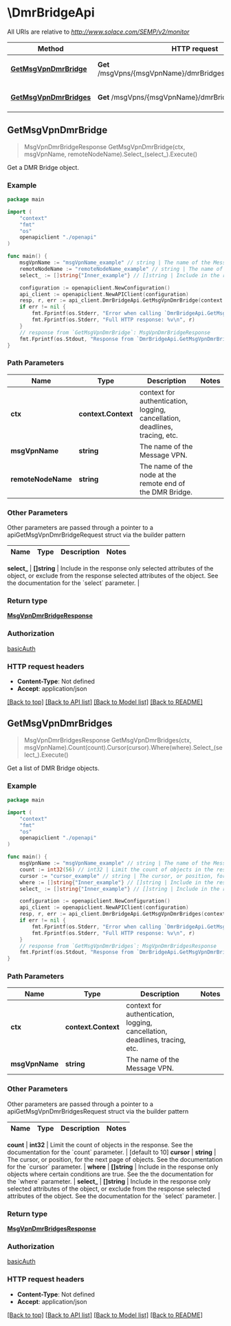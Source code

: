 # \DmrBridgeApi

All URIs are relative to *http://www.solace.com/SEMP/v2/monitor*

Method | HTTP request | Description
------------- | ------------- | -------------
[**GetMsgVpnDmrBridge**](DmrBridgeApi.md#GetMsgVpnDmrBridge) | **Get** /msgVpns/{msgVpnName}/dmrBridges/{remoteNodeName} | Get a DMR Bridge object.
[**GetMsgVpnDmrBridges**](DmrBridgeApi.md#GetMsgVpnDmrBridges) | **Get** /msgVpns/{msgVpnName}/dmrBridges | Get a list of DMR Bridge objects.



## GetMsgVpnDmrBridge

> MsgVpnDmrBridgeResponse GetMsgVpnDmrBridge(ctx, msgVpnName, remoteNodeName).Select_(select_).Execute()

Get a DMR Bridge object.



### Example

```go
package main

import (
    "context"
    "fmt"
    "os"
    openapiclient "./openapi"
)

func main() {
    msgVpnName := "msgVpnName_example" // string | The name of the Message VPN.
    remoteNodeName := "remoteNodeName_example" // string | The name of the node at the remote end of the DMR Bridge.
    select_ := []string{"Inner_example"} // []string | Include in the response only selected attributes of the object, or exclude from the response selected attributes of the object. See the documentation for the `select` parameter. (optional)

    configuration := openapiclient.NewConfiguration()
    api_client := openapiclient.NewAPIClient(configuration)
    resp, r, err := api_client.DmrBridgeApi.GetMsgVpnDmrBridge(context.Background(), msgVpnName, remoteNodeName).Select_(select_).Execute()
    if err != nil {
        fmt.Fprintf(os.Stderr, "Error when calling `DmrBridgeApi.GetMsgVpnDmrBridge``: %v\n", err)
        fmt.Fprintf(os.Stderr, "Full HTTP response: %v\n", r)
    }
    // response from `GetMsgVpnDmrBridge`: MsgVpnDmrBridgeResponse
    fmt.Fprintf(os.Stdout, "Response from `DmrBridgeApi.GetMsgVpnDmrBridge`: %v\n", resp)
}
```

### Path Parameters


Name | Type | Description  | Notes
------------- | ------------- | ------------- | -------------
**ctx** | **context.Context** | context for authentication, logging, cancellation, deadlines, tracing, etc.
**msgVpnName** | **string** | The name of the Message VPN. | 
**remoteNodeName** | **string** | The name of the node at the remote end of the DMR Bridge. | 

### Other Parameters

Other parameters are passed through a pointer to a apiGetMsgVpnDmrBridgeRequest struct via the builder pattern


Name | Type | Description  | Notes
------------- | ------------- | ------------- | -------------


 **select_** | **[]string** | Include in the response only selected attributes of the object, or exclude from the response selected attributes of the object. See the documentation for the &#x60;select&#x60; parameter. | 

### Return type

[**MsgVpnDmrBridgeResponse**](MsgVpnDmrBridgeResponse.md)

### Authorization

[basicAuth](../README.md#basicAuth)

### HTTP request headers

- **Content-Type**: Not defined
- **Accept**: application/json

[[Back to top]](#) [[Back to API list]](../README.md#documentation-for-api-endpoints)
[[Back to Model list]](../README.md#documentation-for-models)
[[Back to README]](../README.md)


## GetMsgVpnDmrBridges

> MsgVpnDmrBridgesResponse GetMsgVpnDmrBridges(ctx, msgVpnName).Count(count).Cursor(cursor).Where(where).Select_(select_).Execute()

Get a list of DMR Bridge objects.



### Example

```go
package main

import (
    "context"
    "fmt"
    "os"
    openapiclient "./openapi"
)

func main() {
    msgVpnName := "msgVpnName_example" // string | The name of the Message VPN.
    count := int32(56) // int32 | Limit the count of objects in the response. See the documentation for the `count` parameter. (optional) (default to 10)
    cursor := "cursor_example" // string | The cursor, or position, for the next page of objects. See the documentation for the `cursor` parameter. (optional)
    where := []string{"Inner_example"} // []string | Include in the response only objects where certain conditions are true. See the the documentation for the `where` parameter. (optional)
    select_ := []string{"Inner_example"} // []string | Include in the response only selected attributes of the object, or exclude from the response selected attributes of the object. See the documentation for the `select` parameter. (optional)

    configuration := openapiclient.NewConfiguration()
    api_client := openapiclient.NewAPIClient(configuration)
    resp, r, err := api_client.DmrBridgeApi.GetMsgVpnDmrBridges(context.Background(), msgVpnName).Count(count).Cursor(cursor).Where(where).Select_(select_).Execute()
    if err != nil {
        fmt.Fprintf(os.Stderr, "Error when calling `DmrBridgeApi.GetMsgVpnDmrBridges``: %v\n", err)
        fmt.Fprintf(os.Stderr, "Full HTTP response: %v\n", r)
    }
    // response from `GetMsgVpnDmrBridges`: MsgVpnDmrBridgesResponse
    fmt.Fprintf(os.Stdout, "Response from `DmrBridgeApi.GetMsgVpnDmrBridges`: %v\n", resp)
}
```

### Path Parameters


Name | Type | Description  | Notes
------------- | ------------- | ------------- | -------------
**ctx** | **context.Context** | context for authentication, logging, cancellation, deadlines, tracing, etc.
**msgVpnName** | **string** | The name of the Message VPN. | 

### Other Parameters

Other parameters are passed through a pointer to a apiGetMsgVpnDmrBridgesRequest struct via the builder pattern


Name | Type | Description  | Notes
------------- | ------------- | ------------- | -------------

 **count** | **int32** | Limit the count of objects in the response. See the documentation for the &#x60;count&#x60; parameter. | [default to 10]
 **cursor** | **string** | The cursor, or position, for the next page of objects. See the documentation for the &#x60;cursor&#x60; parameter. | 
 **where** | **[]string** | Include in the response only objects where certain conditions are true. See the the documentation for the &#x60;where&#x60; parameter. | 
 **select_** | **[]string** | Include in the response only selected attributes of the object, or exclude from the response selected attributes of the object. See the documentation for the &#x60;select&#x60; parameter. | 

### Return type

[**MsgVpnDmrBridgesResponse**](MsgVpnDmrBridgesResponse.md)

### Authorization

[basicAuth](../README.md#basicAuth)

### HTTP request headers

- **Content-Type**: Not defined
- **Accept**: application/json

[[Back to top]](#) [[Back to API list]](../README.md#documentation-for-api-endpoints)
[[Back to Model list]](../README.md#documentation-for-models)
[[Back to README]](../README.md)

